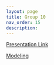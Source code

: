 ```yaml
---
layout: page
title: Group 10
nav_order: 15
description:
---
```


[Presentation Link](presentation.html) 

[Modeling](modeling.html) 



